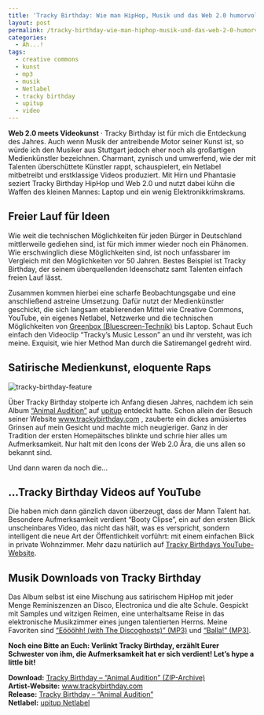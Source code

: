 ```yaml
---
title: 'Tracky Birthday: Wie man HipHop, Musik und das Web 2.0 humorvoll aufmischt'
layout: post
permalink: /tracky-birthday-wie-man-hiphop-musik-und-das-web-2-0-humorvoll-aufmischt/
categories:
  - Ah...!
tags:
  - creative commons
  - kunst
  - mp3
  - musik
  - Netlabel
  - tracky birthday
  - upitup
  - video
---
```

**Web 2.0 meets Videokunst** &middot; Tracky Birthday ist für mich die Entdeckung des Jahres. Auch wenn Musik der antreibende Motor seiner Kunst ist, so würde ich den Musiker aus Stuttgart jedoch eher noch als großartigen Medienkünstler bezeichnen. Charmant, zynisch und umwerfend, wie der mit Talenten überschüttete Künstler rappt, schauspielert, ein Netlabel mitbetreibt und erstklassige Videos produziert. Mit Hirn und Phantasie seziert Tracky Birthday HipHop und Web 2.0 und nutzt dabei kühn die Waffen des kleinen Mannes: Laptop und ein wenig Elektronikkrimskrams.<!--more-->


## Freier Lauf für Ideen

Wie weit die technischen Möglichkeiten für jeden Bürger in Deutschland mittlerweile gediehen sind, ist für mich immer wieder noch ein Phänomen. Wie erschwinglich diese Möglichkeiten sind, ist noch unfassbarer im Vergleich mit den Möglichkeiten vor 50 Jahren. Bestes Beispiel ist Tracky Birthday, der seinem überquellenden Ideenschatz samt Talenten einfach freien Lauf lässt.

Zusammen kommen hierbei eine scharfe Beobachtungsgabe und eine anschließend astreine Umsetzung. Dafür nutzt der Medienkünstler geschickt, die sich langsam etablierenden Mittel wie Creative Commons, YouTube, ein eigenes Netlabel, Netzwerke und die technischen Möglichkeiten von <a href="http://de.wikipedia.org/wiki/Bluescreen-Technik" target="_blank">Greenbox (Bluescreen-Technik)</a> bis Laptop. Schaut Euch einfach den Videoclip &#8220;Tracky&#8217;s Music Lesson&#8221; an und ihr versteht, was ich meine. Exquisit, wie hier Method Man durch die Satiremangel gedreht wird.

## Satirische Medienkunst, eloquente Raps

![tracky-birthday-feature][1]

Über Tracky Birthday stolperte ich Anfang diesen Jahres, nachdem ich sein Album <a href="http://phlow-magazine.com/mp3-music-download/hiphop/1088-tracky-birthday-animal-audition-upitup-netlabel" target="_blank">&#8220;Animal Audition&#8221;</a> auf <a href="http://www.upitup.com/" target="_blank">upitup</a> entdeckt hatte. Schon allein der Besuch seiner Website <a href="http://www.trackybirthday.com" target="_blank">www.trackybirthday.com</a> , zauberte ein dickes amüsiertes Grinsen auf mein Gesicht und machte mich neugieriger. Ganz in der Tradition der ersten Homepäitsches blinkte und schrie hier alles um Aufmerksamkeit. Nur halt mit den Icons der Web 2.0 Ära, die uns allen so bekannt sind.

Und dann waren da noch die&#8230;

## &#8230;Tracky Birthday Videos auf YouTube



Die haben mich dann gänzlich davon überzeugt, dass der Mann Talent hat. Besondere Aufmerksamkeit verdient &#8220;Booty Clipse&#8221;, ein auf den ersten Blick unscheinbares Video, das nicht das hält, was es verspricht, sondern intelligent die neue Art der Öffentlichkeit vorführt: mit einem einfachen Blick in private Wohnzimmer. Mehr dazu natürlich auf <a href="http://www.youtube.com/user/trackybirthday" target="_blank">Tracky Birthdays YouTube-Website</a>.

## Musik Downloads von Tracky Birthday

Das Album selbst ist eine Mischung aus satirischem HipHop mit jeder Menge Reminiszenzen an Disco, Electronica und die alte Schule. Gespickt mit Samples und witzigen Reimen, eine unterhaltsame Reise in das elektronische Musikzimmer eines jungen talentierten Herrns. Meine Favoriten sind [&#8220;Eöööhh! (with The Discoghosts)&#8221; (MP3)][2] und [&#8220;Balla!&#8221; (MP3)][3].

**Noch eine Bitte an Euch: Verlinkt Tracky Birthday, erzählt Eurer Schwester von ihm, die Aufmerksamkeit hat er sich verdient! Let&#8217;s hype a little bit!**

**Download:** <a href="http://www.upitup.com/upzip/upfree26.zip" target="_blank">Tracky Birthday &#8211; &#8220;Animal Audition&#8221; (ZIP-Archive)</a>  
**Artist-Website:** <a href="http://www.trackybirthday.com/" target="_blank">www.trackybirthday.com</a>  
**Release:** <a href="http://www.upitup.com/catalogue/release.php?cat_id=28" target="_blank">Tracky Birthday &#8211; &#8220;Animal Audition&#8221;</a>  
**Netlabel:** <a href="http://www.upitup.com/" target="_blank">upitup Netlabel</a>

<div id="_mcePaste" style="overflow: hidden; position: absolute; left: -10000px; top: 0px; width: 1px; height: 1px;">
  <object width=&#8221;425&#8243; height=&#8221;344&#8243;><param name=&#8221;movie&#8221; value=&#8221;http://www.youtube.com/v/vtIzL99tlCs&hl=de&fs=1&&#8221;></param><param name=&#8221;allowFullScreen&#8221; value=&#8221;true&#8221;></param><param name=&#8221;allowscriptaccess&#8221; value=&#8221;always&#8221;></param><embed src=&#8221;http://www.youtube.com/v/vtIzL99tlCs&hl=de&fs=1&&#8221; type=&#8221;application/x-shockwave-flash&#8221; allowscriptaccess=&#8221;always&#8221; allowfullscreen=&#8221;true&#8221; width=&#8221;425&#8243; height=&#8221;344&#8243;></embed></object>
</div>

 [1]: http://phlow-magazine.com/wp-content/uploads/tracky-birthday-feature.jpg "tracky-birthday-feature"
 [2]: http://www.upitup.com/controlcenter/catalogue/upfree26/mp3/upfree26-Track05.mp3
 [3]: http://www.upitup.com/controlcenter/catalogue/upfree26/mp3/upfree26-Track02.mp3